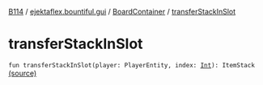 [B114](../../index.md) / [ejektaflex.bountiful.gui](../index.md) / [BoardContainer](index.md) / [transferStackInSlot](./transfer-stack-in-slot.md)

# transferStackInSlot

`fun transferStackInSlot(player: PlayerEntity, index: `[`Int`](https://kotlinlang.org/api/latest/jvm/stdlib/kotlin/-int/index.html)`): ItemStack` [(source)](https://github.com/ejektaflex/Bountiful/tree/develop/src/main/kotlin/ejektaflex/bountiful/gui/BoardContainer.kt#L58)